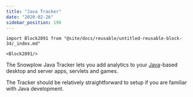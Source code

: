 ```yaml
---
title: "Java Tracker"
date: "2020-02-26"
sidebar_position: 190
---
```


```mdx-code-block
import Block2891 from "@site/docs/reusable/untitled-reusable-block-34/_index.md"

<Block2891/>
```

The Snowplow Java Tracker lets you add analytics to your [Java](http://www.java.com/en/)\-based desktop and server apps, servlets and games.

The Tracker should be relatively straightforward to setup if you are familiar with Java development.
